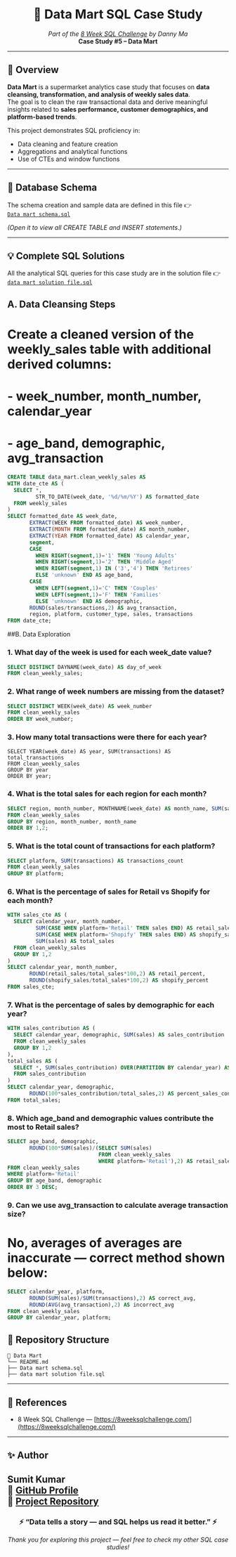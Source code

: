 <h1 align="center">🛒 Data Mart SQL Case Study</h1>

<p align="center">
  <i>Part of the <a href="https://8weeksqlchallenge.com/">8 Week SQL Challenge</a> by Danny Ma</i><br>
  <b>Case Study #5 – Data Mart</b>
</p>

---

## 📘 Overview

**Data Mart** is a supermarket analytics case study that focuses on **data cleansing, transformation, and analysis of weekly sales data**.  
The goal is to clean the raw transactional data and derive meaningful insights related to **sales performance, customer demographics, and platform-based trends**.

This project demonstrates SQL proficiency in:
- Data cleaning and feature creation  
- Aggregations and analytical functions  
- Use of CTEs and window functions  

---

## 🧱 Database Schema

The schema creation and sample data are defined in this file 👉  
[`Data mart schema.sql`](https://github.com/Basavaraj0127/SQL-PROJECTS/blob/main/Data%20Mart/Data%20mart%20schema.sql)

*(Open it to view all CREATE TABLE and INSERT statements.)*

---

## 💡 Complete SQL Solutions

All the analytical SQL queries for this case study are in the solution file 👉  
[`data mart solution file.sql`](https://github.com/Basavaraj0127/SQL-PROJECTS/blob/main/Data%20Mart/data%20mart%20solution%20file.sql)


## A. Data Cleansing Steps

# Create a cleaned version of the weekly_sales table with additional derived columns:
# - week_number, month_number, calendar_year
# - age_band, demographic, avg_transaction
```sql
CREATE TABLE data_mart.clean_weekly_sales AS
WITH date_cte AS (
  SELECT *,
         STR_TO_DATE(week_date, '%d/%m/%Y') AS formatted_date
  FROM weekly_sales
)
SELECT formatted_date AS week_date,
       EXTRACT(WEEK FROM formatted_date) AS week_number,
       EXTRACT(MONTH FROM formatted_date) AS month_number,
       EXTRACT(YEAR FROM formatted_date) AS calendar_year,
       segment,
       CASE 
         WHEN RIGHT(segment,1)='1' THEN 'Young Adults'
         WHEN RIGHT(segment,1)='2' THEN 'Middle Aged'
         WHEN RIGHT(segment,1) IN ('3','4') THEN 'Retirees'
         ELSE 'unknown' END AS age_band,
       CASE 
         WHEN LEFT(segment,1)='C' THEN 'Couples'
         WHEN LEFT(segment,1)='F' THEN 'Families'
         ELSE 'unknown' END AS demographic,
       ROUND(sales/transactions,2) AS avg_transaction,
       region, platform, customer_type, sales, transactions
FROM date_cte;
```

##B. Data Exploration

### 1. What day of the week is used for each week_date value?
```sql
SELECT DISTINCT DAYNAME(week_date) AS day_of_week
FROM clean_weekly_sales;
```

### 2. What range of week numbers are missing from the dataset?
```sql
SELECT DISTINCT WEEK(week_date) AS week_number
FROM clean_weekly_sales
ORDER BY week_number;
```

### 3. How many total transactions were there for each year?
```
SELECT YEAR(week_date) AS year, SUM(transactions) AS total_transactions
FROM clean_weekly_sales
GROUP BY year
ORDER BY year;
```

### 4. What is the total sales for each region for each month?
```sql
SELECT region, month_number, MONTHNAME(week_date) AS month_name, SUM(sales) AS total_sales
FROM clean_weekly_sales
GROUP BY region, month_number, month_name
ORDER BY 1,2;
```

### 5. What is the total count of transactions for each platform?
```sql
SELECT platform, SUM(transactions) AS transactions_count
FROM clean_weekly_sales
GROUP BY platform;
```

### 6. What is the percentage of sales for Retail vs Shopify for each month?
```sql
WITH sales_cte AS (
  SELECT calendar_year, month_number,
         SUM(CASE WHEN platform='Retail' THEN sales END) AS retail_sales,
         SUM(CASE WHEN platform='Shopify' THEN sales END) AS shopify_sales,
         SUM(sales) AS total_sales
  FROM clean_weekly_sales
  GROUP BY 1,2
)
SELECT calendar_year, month_number,
       ROUND(retail_sales/total_sales*100,2) AS retail_percent,
       ROUND(shopify_sales/total_sales*100,2) AS shopify_percent
FROM sales_cte;
```

### 7. What is the percentage of sales by demographic for each year?
```sql
WITH sales_contribution AS (
  SELECT calendar_year, demographic, SUM(sales) AS sales_contribution
  FROM clean_weekly_sales
  GROUP BY 1,2
),
total_sales AS (
  SELECT *, SUM(sales_contribution) OVER(PARTITION BY calendar_year) AS total_sales
  FROM sales_contribution
)
SELECT calendar_year, demographic,
       ROUND(100*sales_contribution/total_sales,2) AS percent_sales_contribution
FROM total_sales;
```

### 8. Which age_band and demographic values contribute the most to Retail sales?
```sql
SELECT age_band, demographic,
       ROUND(100*SUM(sales)/(SELECT SUM(sales)
                             FROM clean_weekly_sales
                             WHERE platform='Retail'),2) AS retail_sales_percentage
FROM clean_weekly_sales
WHERE platform='Retail'
GROUP BY age_band, demographic
ORDER BY 3 DESC;
```

### 9. Can we use avg_transaction to calculate average transaction size?
# No, averages of averages are inaccurate — correct method shown below:
```sql
SELECT calendar_year, platform,
       ROUND(SUM(sales)/SUM(transactions),2) AS correct_avg,
       ROUND(AVG(avg_transaction),2) AS incorrect_avg
FROM clean_weekly_sales
GROUP BY calendar_year, platform;
```

## 📂 Repository Structure
```
📁 Data Mart
└── README.md
├── Data mart schema.sql
├── data mart solution file.sql
```
---

## 🔗 References
- 8 Week SQL Challenge — [https://8weeksqlchallenge.com/](https://8weeksqlchallenge.com/)

---

## ✨ Author
**Sumit Kumar**  
📎 [GitHub Profile](https://github.com/suku-na)  
📂 [Project Repository](https://github.com/suku-na/SQL-PROJECTS/edit/main/8-Week-Challenge/data_mart)
---

<h3 align="center">⚡ “Data tells a story — and SQL helps us read it better.” ⚡</h3>
<p align="center">
  <em>Thank you for exploring this project — feel free to check my other SQL case studies!</em>
</p>
